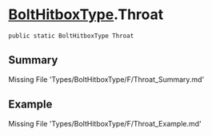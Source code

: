 # [BoltHitboxType](Types/BoltHitboxType.md).Throat
`public static BoltHitboxType Throat`
## Summary
Missing File 'Types/BoltHitboxType/F/Throat_Summary.md'
## Example
Missing File 'Types/BoltHitboxType/F/Throat_Example.md'
